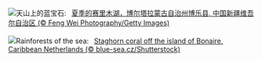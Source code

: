 ![](https://www.bing.com/th?id=OHR.GreatHeatY25_ZH-CN8252122347_UHD.jpg&w=1000)天山上的蓝宝石:&nbsp;&ensp;[夏季的赛里木湖，博尔塔拉蒙古自治州博乐县, 中国新疆维吾尔自治区 (© Feng Wei Photography/Getty Images)](https://www.bing.com/th?id=OHR.GreatHeatY25_ZH-CN8252122347_UHD.jpg)
<br><br/>
![](https://www.bing.com/th?id=OHR.AcroporaReef_EN-US5567789372_UHD.jpg&w=1000)Rainforests of the sea:&nbsp;&ensp;[Staghorn coral off the island of Bonaire, Caribbean Netherlands (© blue-sea.cz/Shutterstock)](https://www.bing.com/th?id=OHR.AcroporaReef_EN-US5567789372_UHD.jpg)
<br><br/>
